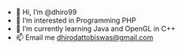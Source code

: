 - 👋 Hi, I’m @dhiro99
- 👀 I’m interested in Programming PHP
- 🌱 I’m currently learning Java and OpenGL in C++
- 📫 Email me dhirodattobiswas@gmail.com

<!---
dhiro99/dhiro99 is a ✨ special ✨ repository because its `README.md` (this file) appears on your GitHub profile.
You can click the Preview link to take a look at your changes.
--->
